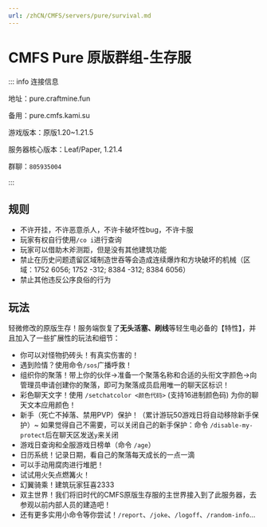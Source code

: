 ```yaml
---
url: /zhCN/CMFS/servers/pure/survival.md
---
```

# CMFS Pure 原版群组-生存服

::: info 连接信息

地址：pure.craftmine.fun

备用：pure.cmfs.kami.su

游戏版本：原版1.20~1.21.5

服务器核心版本：Leaf/Paper, 1.21.4

群聊：`805935004`

:::

## 规则

* 不许开挂，不许恶意杀人，不许卡破坏性bug，不许卡服
* 玩家有权自行使用`/co i`进行查询
* 玩家可以借助木斧测距，但是没有其他建筑功能
* 禁止在历史问题遗留区域制造世吞等会造成连续爆炸和方块破坏的机械（区域：1752 6056; 1752 -312; 8384 -312; 8384 6056）
* 禁止其他违反公序良俗的行为

## 玩法

轻微修改的原版生存！服务端恢复了**无头活塞、刷线**等轻生电必备的【特性】，并且加入了一些扩展性的玩法和细节：

* 你可以对怪物扔砖头！有真实伤害的！
* 遇到险情？使用命令`/sos`广播呼救！
* 组织你的聚落！带上你的伙伴→准备一个聚落名称和合适的头衔文字颜色→向管理员申请创建你的聚落，即可为聚落成员启用唯一的聊天区标识！
* 彩色聊天文字！使用 `/setchatcolor <颜色代码>` (支持16进制颜色码) 为你的聊天文本应用颜色！
* 新手（死亡不掉落、禁用PVP）保护！（累计游玩50游戏日将自动移除新手保护）~ 如果觉得自己不需要，可以关闭自己的新手保护：命令 `/disable-my-protect`后在聊天区发送`y`来关闭
* 游戏日查询和全服游戏日榜单（命令 `/age`）
* 日历系统！记录日期，看自己的聚落每天成长的一点一滴
* 可以手动用腐肉进行堆肥！
* 试试用火矢点燃篝火！
* 幻翼骑乘！建筑玩家狂喜2333
* 双主世界！我们将旧时代的CMFS原版生存服的主世界接入到了此服务器，去参观以前内部人员的建造吧！
* 还有更多实用小命令等你尝试！`/report`、`/joke`、`/logoff`、`/random-info`...
